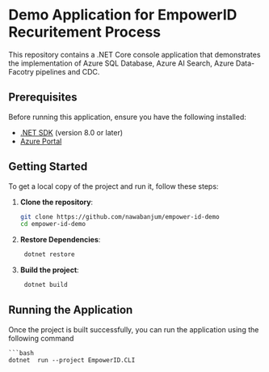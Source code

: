# Demo Application for EmpowerID Recuritement Process
This repository contains a .NET Core console application that demonstrates the implementation of Azure SQL Database, Azure AI Search, Azure Data-Facotry pipelines and CDC.

## Prerequisites

Before running this application, ensure you have the following installed:

- [.NET SDK](https://dotnet.microsoft.com/download) (version 8.0 or later)
- [Azure Portal](https://portal.azure.com)

## Getting Started

To get a local copy of the project and run it, follow these steps:

1. **Clone the repository**:

   ```bash
   git clone https://github.com/nawabanjum/empower-id-demo
   cd empower-id-demo

2. **Restore Dependencies**:

   ```bash
    dotnet restore

3. **Build the project**:
     
   ```bash
    dotnet build

## Running the Application

Once the project is built successfully, you can run the application using the following command
    
    ```bash
    dotnet  run --project EmpowerID.CLI
